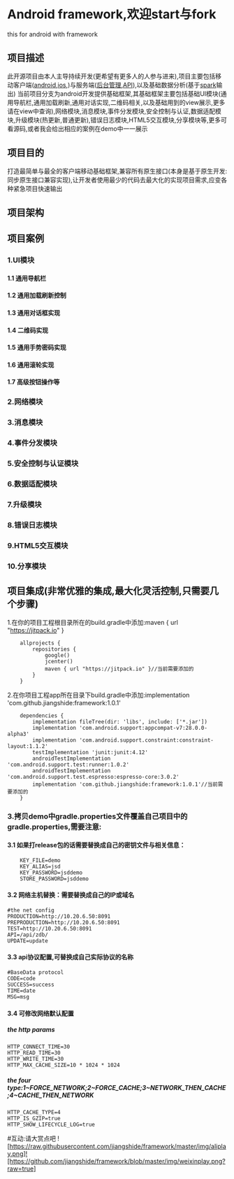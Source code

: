 # Android framework,欢迎start与fork
this for android with framework
## 项目描述
此开源项目由本人主导持续开发(更希望有更多人的人参与进来),项目主要包括移动客户端([android](https://github.com/jiangshide/framework),[ios](https://github.com/jiangshide/ios),)与服务端([后台管理](https://github.com/jiangshide/backstage),[API](https://github.com/jiangshide/zd112_api)),以及基础数据分析(基于[spark](https://github.com/jiangshide/spark)输出)
当前项目分支为android开发提供基础框架,其基础框架主要包括基础UI模块(通用导航栏,通用加载刷新,通用对话实现,二维码相关,以及基础用到的view展示,更多请在view中查询),网络模块,消息模块,事件分发模块,安全控制与认证,数据适配模块,升级模块(热更新,普通更新),错误日志模块,HTML5交互模块,分享模块等,更多可看源码,或者我会给出相应的案例在demo中一一展示
## 项目目的
打造最简单与最全的客户端移动基础框架,兼容所有原生接口(本身是基于原生开发:同步原生接口兼容实现),让开发者使用最少的代码去最大化的实现项目需求,应变各种紧急项目快速输出
## 项目架构
## 项目案例
### 1.UI模块
#### 1.1 通用导航栏

#### 1.2 通用加载刷新控制
#### 1.3 通用对话框实现
#### 1.4 二维码实现
#### 1.5 通用手势密码实现
#### 1.6 通用滚轮实现
#### 1.7 高级按钮操作等
### 2.网络模块
### 3.消息模块
### 4.事件分发模块
### 5.安全控制与认证模块
### 6.数据适配模块
### 7.升级模块
### 8.错误日志模块
### 9.HTML5交互模块
### 10.分享模块

## 项目集成(非常优雅的集成,最大化灵活控制,只需要几个步骤)

1.在你的项目工程根目录所在的build.gradle中添加:maven { url "https://jitpack.io" }

        allprojects {
            repositories {
                google()
                jcenter()
                maven { url "https://jitpack.io" }//当前需要添加的
            }
        }
        
2.在你项目工程app所在目录下build.gradle中添加:implementation 'com.github.jiangshide:framework:1.0.1'

        dependencies {
            implementation fileTree(dir: 'libs', include: ['*.jar'])
            implementation 'com.android.support:appcompat-v7:28.0.0-alpha3'
            implementation 'com.android.support.constraint:constraint-layout:1.1.2'
            testImplementation 'junit:junit:4.12'
            androidTestImplementation 'com.android.support.test:runner:1.0.2'
            androidTestImplementation 'com.android.support.test.espresso:espresso-core:3.0.2'
            implementation 'com.github.jiangshide:framework:1.0.1'//当前需要添加的
        }
        
### 3.拷贝demo中gradle.properties文件覆盖自己项目中的gradle.properties,需要注意:
#### 3.1 如果打release包的话需要替换成自己的密钥文件与相关信息：
        KEY_FILE=demo
        KEY_ALIAS=jsd
        KEY_PASSWORD=jsddemo
        STORE_PASSWORD=jsddemo
#### 3.2 网络主机替换：需要替换成自己的IP或域名
    #the net config
    PRODUCTION=http://10.20.6.50:8091
    PREPRODUCTION=http://10.20.6.50:8091
    TEST=http://10.20.6.50:8091
    API=/api/zdb/
    UPDATE=update
#### 3.3 api协议配置,可替换成自己实际协议的名称
    #BaseData protocol
    CODE=code
    SUCCESS=success
    TIME=date
    MSG=msg
#### 3.4 可修改网络默认配置
##### the http params
    HTTP_CONNECT_TIME=30
    HTTP_READ_TIME=30
    HTTP_WRITE_TIME=30
    HTTP_MAX_CACHE_SIZE=10 * 1024 * 1024
##### the four type:1~FORCE_NETWORK;2~FORCE_CACHE;3~NETWORK_THEN_CACHE;4~CACHE_THEN_NETWORK
    HTTP_CACHE_TYPE=4
    HTTP_IS_GZIP=true
    HTTP_SHOW_LIFECYCLE_LOG=true
    
#互动:请大赏点吧
![https://raw.githubusercontent.com/jiangshide/framework/master/img/aliplay.png]![https://github.com/jiangshide/framework/blob/master/img/weixinplay.png?raw=true]

